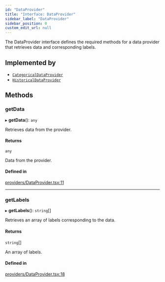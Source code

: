 ```yaml
---
id: "DataProvider"
title: "Interface: DataProvider"
sidebar_label: "DataProvider"
sidebar_position: 0
custom_edit_url: null
---
```


The DataProvider interface defines the required methods for a data provider
that retrieves data and corresponding labels.

## Implemented by

- [`CategoricalDataProvider`](../classes/CategoricalDataProvider.md)
- [`HistoricalDataProvider`](../classes/HistoricalDataProvider.md)

## Methods

### getData

▸ **getData**(): `any`

Retrieves data from the provider.

#### Returns

`any`

Data from the provider.

#### Defined in

[providers/DataProvider.tsx:11](https://github.com/boraelci/review-master/blob/bfa07c8/src/providers/DataProvider.tsx#L11)

___

### getLabels

▸ **getLabels**(): `string`[]

Retrieves an array of labels corresponding to the data.

#### Returns

`string`[]

An array of labels.

#### Defined in

[providers/DataProvider.tsx:18](https://github.com/boraelci/review-master/blob/bfa07c8/src/providers/DataProvider.tsx#L18)
